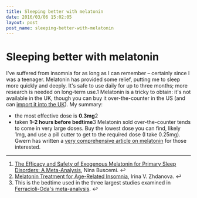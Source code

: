 ```yaml
---
title: Sleeping better with melatonin
date: 2016/03/06 15:02:05
layout: post
post_name: sleeping-better-with-melatonin
---
```

# Sleeping better with melatonin

I've suffered from insomnia for as long as I can remember – certainly since I was a teenager. Melatonin has provided some relief, putting me to sleep more quickly and deeply. It's safe to use daily for up to three months; more research is needed on long-term use.1 Melatonin is a tricky to obtain: it's not available in the UK, though you can buy it over-the-counter in the US (and can [import it into the UK](http://www.independent.co.uk/life-style/health-and-families/health-az/medicines-why-are-some-not-available-in-the-uk-762721.html)). My summary: 

  * the most effective dose is **0.3mg**2
  * taken **1–2 hours before bedtime**3
Melatonin sold over-the-counter tends to come in very large doses. Buy the lowest dose you can find, likely 1mg, and use a pill cutter to get to the required dose (I take 0.25mg). Gwern has written a [very comprehensive article on melatonin](https://www.gwern.net/Melatonin) for those interested. 

* * *

  1. [The Efficacy and Safety of Exogenous Melatonin for Primary Sleep Disorders: A Meta-Analysis](http://www.ncbi.nlm.nih.gov/pmc/articles/PMC1490287/), Nina Buscemi. ↩
  2. [Melatonin Treatment for Age-Related Insomnia](http://web.mit.edu/dick/www/pdf/975.pdf), Irina V. Zhdanova. ↩
  3. This is the bedtime used in the three largest studies examined in [Ferracioli-Oda's meta-analysis](http://www.ncbi.nlm.nih.gov/pmc/articles/PMC3656905). ↩
